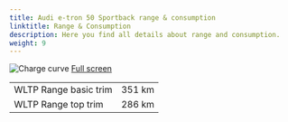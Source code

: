 ```yaml
---
title: Audi e-tron 50 Sportback range & consumption
linktitle: Range & Consumption
description: Here you find all details about range and consumption.
weight: 9
---
```

<!-- markdownlint-disable MD033 -->
![Charge curve](../range.svg  "Range information")
[Full screen](../range.svg)

| |  |
|----|-----|
| WLTP Range basic trim | 351 km|
| WLTP Range top trim | 286 km|
